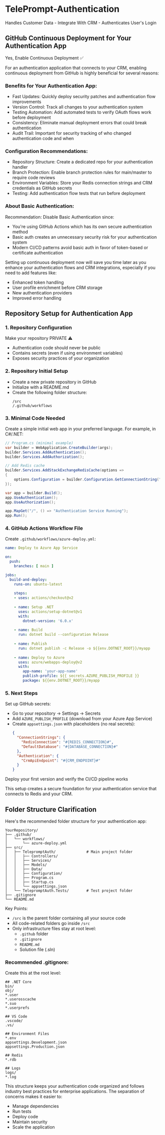 # TelePrompt-Authentication
Handles Customer Data - Integrate With CRM - Authenticates User's Login

## GitHub Continuous Deployment for Your Authentication App

Yes, Enable Continuous Deployment ✅

For an authentication application that connects to your CRM, enabling continuous deployment from GitHub is highly beneficial for several reasons:

### Benefits for Your Authentication App:
- Fast Updates: Quickly deploy security patches and authentication flow improvements
- Version Control: Track all changes to your authentication system
- Testing Automation: Add automated tests to verify OAuth flows work before deployment
- Consistency: Eliminate manual deployment errors that could break authentication
- Audit Trail: Important for security tracking of who changed authentication code and when

### Configuration Recommendations:
- Repository Structure: Create a dedicated repo for your authentication handler
- Branch Protection: Enable branch protection rules for main/master to require code reviews
- Environment Variables: Store your Redis connection strings and CRM credentials as GitHub secrets
- Testing: Add authentication flow tests that run before deployment

### About Basic Authentication:
Recommendation: Disable Basic Authentication since:
- You're using GitHub Actions which has its own secure authentication method
- Basic auth creates an unnecessary security risk for your authentication system
- Modern CI/CD patterns avoid basic auth in favor of token-based or certificate authentication

Setting up continuous deployment now will save you time later as you enhance your authentication flows and CRM integrations, especially if you need to add features like:
- Enhanced token handling
- User profile enrichment before CRM storage
- New authentication providers
- Improved error handling

## Repository Setup for Authentication App

### 1. Repository Configuration
Make your repository PRIVATE ⚠️
- Authentication code should never be public
- Contains secrets (even if using environment variables)
- Exposes security practices of your organization

### 2. Repository Initial Setup
- Create a new private repository in GitHub
- Initialize with a README.md
- Create the following folder structure:
  ```
  /src
  /.github/workflows
  ```

### 3. Minimal Code Needed
Create a simple initial web app in your preferred language. For example, in C#/.NET:
```csharp
// Program.cs (minimal example)
var builder = WebApplication.CreateBuilder(args);
builder.Services.AddAuthentication();
builder.Services.AddAuthorization();

// Add Redis cache
builder.Services.AddStackExchangeRedisCache(options =>
{
    options.Configuration = builder.Configuration.GetConnectionString("RedisConnection");
});

var app = builder.Build();
app.UseAuthentication();
app.UseAuthorization();

app.MapGet("/", () => "Authentication Service Running");
app.Run();
```

### 4. GitHub Actions Workflow File
Create `.github/workflows/azure-deploy.yml`:
```yaml
name: Deploy to Azure App Service

on:
  push:
    branches: [ main ]

jobs:
  build-and-deploy:
    runs-on: ubuntu-latest
    
    steps:
    - uses: actions/checkout@v2
    
    - name: Setup .NET
      uses: actions/setup-dotnet@v1
      with:
        dotnet-version: '6.0.x'
    
    - name: Build
      run: dotnet build --configuration Release
      
    - name: Publish
      run: dotnet publish -c Release -o ${{env.DOTNET_ROOT}}/myapp
      
    - name: Deploy to Azure
      uses: azure/webapps-deploy@v2
      with:
        app-name: 'your-app-name'
        publish-profile: ${{ secrets.AZURE_PUBLISH_PROFILE }}
        package: ${{env.DOTNET_ROOT}}/myapp
```

### 5. Next Steps
Set up GitHub secrets:
- Go to your repository → Settings → Secrets
- Add `AZURE_PUBLISH_PROFILE` (download from your Azure App Service)
- Create `appsettings.json` with placeholders (no real secrets):
  ```json
  {
    "ConnectionStrings": {
      "RedisConnection": "#{REDIS_CONNECTION}#",
      "DefaultDatabase": "#{DATABASE_CONNECTION}#"
    },
    "Authentication": {
      "CrmApiEndpoint": "#{CRM_ENDPOINT}#"
    }
  }
  ```

Deploy your first version and verify the CI/CD pipeline works

This setup creates a secure foundation for your authentication service that connects to Redis and your CRM.

## Folder Structure Clarification
Here's the recommended folder structure for your authentication app:
```
YourRepository/
├── .github/
│   └── workflows/
│       └── azure-deploy.yml
├── src/
│   ├── TelepromptAuth/              # Main project folder
│   │   ├── Controllers/
│   │   ├── Services/
│   │   ├── Models/
│   │   ├── Data/
│   │   ├── Configuration/
│   │   ├── Program.cs
│   │   ├── Startup.cs
│   │   └── appsettings.json
│   └── TelepromptAuth.Tests/        # Test project folder
├── .gitignore
└── README.md
```
Key Points:
- `/src` is the parent folder containing all your source code
- All code-related folders go inside `/src`
- Only infrastructure files stay at root level:
  - `.github` folder
  - `.gitignore`
  - `README.md`
  - Solution file (.sln)

### Recommended .gitignore:
Create this at the root level:
```
## .NET Core
bin/
obj/
*.user
*.userosscache
*.suo
*.userprefs

## VS Code
.vscode/
.vs/

## Environment Files
*.env
appsettings.Development.json
appsettings.Production.json

## Redis
*.rdb

## Logs
logs/
*.log
```

This structure keeps your authentication code organized and follows industry best practices for enterprise applications. The separation of concerns makes it easier to:
- Manage dependencies
- Run tests
- Deploy code
- Maintain security
- Scale the application
